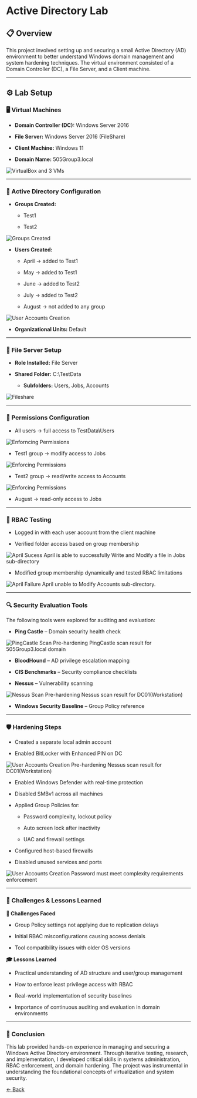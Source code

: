 
# Active Directory Lab 

## 📋 Overview <br>

This project involved setting up and securing a small Active Directory (AD) environment to better understand Windows domain management and system hardening techniques. The virtual environment consisted of a Domain Controller (DC), a File Server, and a Client machine.

---

## ⚙️ Lab Setup <br>

### 🖥️ Virtual Machines <br>

- **Domain Controller (DC):** Windows Server 2016

- **File Server:** Windows Server 2016 (FileShare)

- **Client Machine:** Windows 11

- **Domain Name:** 505Group3.local
  <div>
![VirtualBox and 3 VMs](screenshots/VMs.jpg)

</div>


---

### 🧱 Active Directory Configuration <br>

- **Groups Created:**

  - Test1

  - Test2

  <div>
![Groups Created](screenshots/GroupCreation.jpg)

  </div>

- **Users Created:**

  - April → added to Test1

  - May → added to Test1

  - June → added to Test2

  - July → added to Test2

  - August → not added to any group
  
<div>

![User Accounts Creation](screenshots/UserCreation.jpg)
  
</div>
  

* **Organizational Units:** Default

---

### 📁 File Server Setup <br>

- **Role Installed:** File Server

- **Shared Folder:** C:\TestData

   - **Subfolders:** Users, Jobs, Accounts

<div>

![Fileshare](screenshots/TestData.jpg)
  
</div>

---

### 🔐 Permissions Configuration <br>

- All users → full access to TestData\Users

<div>

![Enforncing Permissions](screenshots/AllUsersPermissions.jpg)
  
</div>

- Test1 group → modify access to Jobs

  <div>

![Enforcing Permissions](screenshots/Test1Permissions.jpg)
  
</div>

- Test2 group → read/write access to Accounts

<div>

![Enforcing Permissions](screenshots/Permissions.jpg)
  
</div>

- August → read-only access to Jobs


---

### 🧪 RBAC Testing <br>

- Logged in with each user account from the client machine

- Verified folder access based on group membership

  <div>

![April Sucess](screenshots/AprilSuccess.jpg)
  April is able to successfully Write and Modify a file in Jobs sub-directory
</div>

- Modified group membership dynamically and tested RBAC limitations

<div>

![April Failure](screenshots/AprilFailure.jpg)
April unable to Modify Accounts sub-directory.
  
</div>

---

### 🔍 Security Evaluation Tools <br>

The following tools were explored for auditing and evaluation:

- **Ping Castle** – Domain security health check

  <div>

![PingCastle Scan](screenshots/PingCastle1.jpg)
Pre-hardening PingCastle scan result for 505Group3.local domain
  
</div>

- **BloodHound** – AD privilege escalation mapping

- **CIS Benchmarks** – Security compliance checklists

- **Nessus** – Vulnerability scanning

  <div>

![Nessus Scan](screenshots/Nessus1.jpg)
Pre-hardening Nessus scan result for DC01(Workstation)
  
</div>

- **Windows Security Baseline** – Group Policy reference

---

### 🛡️ Hardening Steps <br>

- Created a separate local admin account

- Enabled BitLocker with Enhanced PIN on DC

  <div>

![User Accounts Creation](screenshots/Bitlocker.jpg)
Pre-hardening Nessus scan result for DC01(Workstation)
  
</div>

- Enabled Windows Defender with real-time protection

- Disabled SMBv1 across all machines

- Applied Group Policies for:

  - Password complexity, lockout policy

  - Auto screen lock after inactivity

  - UAC and firewall settings

- Configured host-based firewalls

- Disabled unused services and ports

  <div>

![User Accounts Creation](screenshots/PasswordComplexity.jpg)
Password must meet complexity requirements enforcement
  
</div>

---

### 🧾 Challenges & Lessons Learned <br>

**🔧 Challenges Faced**

- Group Policy settings not applying due to replication delays

- Initial RBAC misconfigurations causing access denials

- Tool compatibility issues with older OS versions

**🎓 Lessons Learned <br>**

- Practical understanding of AD structure and user/group management

- How to enforce least privilege access with RBAC

- Real-world implementation of security baselines

- Importance of continuous auditing and evaluation in domain environments

---

### 📌 Conclusion

This lab provided hands-on experience in managing and securing a Windows Active Directory environment. Through iterative testing, research, and implementation, I developed critical skills in systems administration, RBAC enforcement, and domain hardening. The project was instrumental in understanding the foundational concepts of virtualization and system security.



[← Back](https://github.com/mmransem09/mmransem09/blob/main/README.md)
